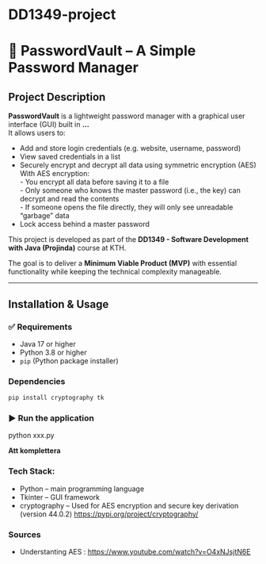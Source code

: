 # DD1349-project


# 🔐 PasswordVault – A Simple Password Manager

## Project Description
**PasswordVault** is a lightweight password manager with a graphical user interface (GUI) built in **...**  
It allows users to:
- Add and store login credentials (e.g. website, username, password)
- View saved credentials in a list
- Securely encrypt and decrypt all data using symmetric encryption (AES)  
With AES encryption:  
	  -	You encrypt all data before saving it to a file  
	  -	Only someone who knows the master password (i.e., the key) can decrypt and read the contents  
	  -	If someone opens the file directly, they will only see unreadable “garbage” data  
- Lock access behind a master password

This project is developed as part of the **DD1349 - Software Development with Java (Projinda)** course at KTH.

The goal is to deliver a **Minimum Viable Product (MVP)** with essential functionality while keeping the technical complexity manageable.

---

## Installation & Usage

### ✅ Requirements

- Java 17 or higher
- Python 3.8 or higher
- `pip` (Python package installer)

### Dependencies
```bash
pip install cryptography tk
```
### ▶️ Run the application
python xxx.py

**Att komplettera**

### Tech Stack: 
- Python – main programming language
- Tkinter – GUI framework
- cryptography – Used for AES encryption and secure key derivation (version 44.0.2) https://pypi.org/project/cryptography/

### Sources
- Understanting AES : https://www.youtube.com/watch?v=O4xNJsjtN6E
